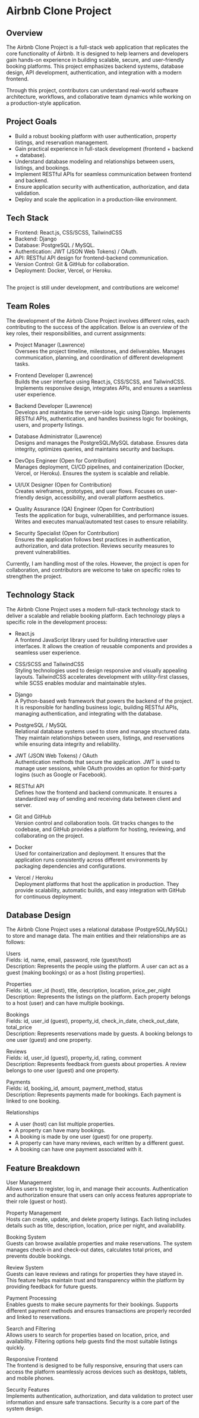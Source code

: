 # Airbnb Clone Project

## Overview
The Airbnb Clone Project is a full-stack web application that replicates the core functionality of Airbnb. It is designed to help learners and developers gain hands-on experience in building scalable, secure, and user-friendly booking platforms. This project emphasizes backend systems, database design, API development, authentication, and integration with a modern frontend.  

Through this project, contributors can understand real-world software architecture, workflows, and collaborative team dynamics while working on a production-style application.

## Project Goals
- Build a robust booking platform with user authentication, property listings, and reservation management.
- Gain practical experience in full-stack development (frontend + backend + database).
- Understand database modeling and relationships between users, listings, and bookings.
- Implement RESTful APIs for seamless communication between frontend and backend.
- Ensure application security with authentication, authorization, and data validation.
- Deploy and scale the application in a production-like environment.

## Tech Stack
- Frontend: React.js, CSS/SCSS, TailwindCSS
- Backend: Django
- Database: PostgreSQL / MySQL.
- Authentication: JWT (JSON Web Tokens) / OAuth.
- API: RESTful API design for frontend-backend communication.
- Version Control: Git & GitHub for collaboration.
- Deployment: Docker, Vercel, or Heroku.

##
The project is still under development, and contributions are welcome!

## Team Roles

The development of the Airbnb Clone Project involves different roles, each contributing to the success of the application. Below is an overview of the key roles, their responsibilities, and current assignments:

- Project Manager (Lawrence)  
Oversees the project timeline, milestones, and deliverables. Manages communication, planning, and coordination of different development tasks.

- Frontend Developer (Lawrence)  
Builds the user interface using React.js, CSS/SCSS, and TailwindCSS. Implements responsive design, integrates APIs, and ensures a seamless user experience.

- Backend Developer (Lawrence)  
Develops and maintains the server-side logic using Django. Implements RESTful APIs, authentication, and handles business logic for bookings, users, and property listings.

- Database Administrator (Lawrence)  
Designs and manages the PostgreSQL/MySQL database. Ensures data integrity, optimizes queries, and maintains security and backups.

- DevOps Engineer (Open for Contribution)  
Manages deployment, CI/CD pipelines, and containerization (Docker, Vercel, or Heroku). Ensures the system is scalable and reliable.

- UI/UX Designer (Open for Contribution)  
Creates wireframes, prototypes, and user flows. Focuses on user-friendly design, accessibility, and overall platform aesthetics.

- Quality Assurance (QA) Engineer (Open for Contribution)  
Tests the application for bugs, vulnerabilities, and performance issues. Writes and executes manual/automated test cases to ensure reliability.

- Security Specialist (Open for Contribution)  
Ensures the application follows best practices in authentication, authorization, and data protection. Reviews security measures to prevent vulnerabilities.

Currently, I am handling most of the roles. However, the project is open for collaboration, and contributors are welcome to take on specific roles to strengthen the project.

## Technology Stack

The Airbnb Clone Project uses a modern full-stack technology stack to deliver a scalable and reliable booking platform. Each technology plays a specific role in the development process:

- React.js  
A frontend JavaScript library used for building interactive user interfaces. It allows the creation of reusable components and provides a seamless user experience.

- CSS/SCSS and TailwindCSS  
Styling technologies used to design responsive and visually appealing layouts. TailwindCSS accelerates development with utility-first classes, while SCSS enables modular and maintainable styles.

- Django  
A Python-based web framework that powers the backend of the project. It is responsible for handling business logic, building RESTful APIs, managing authentication, and integrating with the database.

- PostgreSQL / MySQL  
Relational database systems used to store and manage structured data. They maintain relationships between users, listings, and reservations while ensuring data integrity and reliability.

- JWT (JSON Web Tokens) / OAuth  
Authentication methods that secure the application. JWT is used to manage user sessions, while OAuth provides an option for third-party logins (such as Google or Facebook).

- RESTful API  
Defines how the frontend and backend communicate. It ensures a standardized way of sending and receiving data between client and server.

- Git and GitHub  
Version control and collaboration tools. Git tracks changes to the codebase, and GitHub provides a platform for hosting, reviewing, and collaborating on the project.

- Docker  
Used for containerization and deployment. It ensures that the application runs consistently across different environments by packaging dependencies and configurations.

- Vercel / Heroku  
Deployment platforms that host the application in production. They provide scalability, automatic builds, and easy integration with GitHub for continuous deployment.


## Database Design

The Airbnb Clone Project uses a relational database (PostgreSQL/MySQL) to store and manage data. The main entities and their relationships are as follows:

Users  
Fields: id, name, email, password, role (guest/host)  
Description: Represents the people using the platform. A user can act as a guest (making bookings) or as a host (listing properties).  

Properties  
Fields: id, user_id (host), title, description, location, price_per_night  
Description: Represents the listings on the platform. Each property belongs to a host (user) and can have multiple bookings.  

Bookings  
Fields: id, user_id (guest), property_id, check_in_date, check_out_date, total_price  
Description: Represents reservations made by guests. A booking belongs to one user (guest) and one property.  

Reviews  
Fields: id, user_id (guest), property_id, rating, comment  
Description: Represents feedback from guests about properties. A review belongs to one user (guest) and one property.  

Payments  
Fields: id, booking_id, amount, payment_method, status  
Description: Represents payments made for bookings. Each payment is linked to one booking.  

Relationships  
- A user (host) can list multiple properties.  
- A property can have many bookings.  
- A booking is made by one user (guest) for one property.  
- A property can have many reviews, each written by a different guest.  
- A booking can have one payment associated with it.  
 

## Feature Breakdown

User Management  
Allows users to register, log in, and manage their accounts. Authentication and authorization ensure that users can only access features appropriate to their role (guest or host).  

Property Management  
Hosts can create, update, and delete property listings. Each listing includes details such as title, description, location, price per night, and availability.  

Booking System  
Guests can browse available properties and make reservations. The system manages check-in and check-out dates, calculates total prices, and prevents double bookings.  

Review System  
Guests can leave reviews and ratings for properties they have stayed in. This feature helps maintain trust and transparency within the platform by providing feedback for future guests.  

Payment Processing  
Enables guests to make secure payments for their bookings. Supports different payment methods and ensures transactions are properly recorded and linked to reservations.  

Search and Filtering  
Allows users to search for properties based on location, price, and availability. Filtering options help guests find the most suitable listings quickly.  

Responsive Frontend  
The frontend is designed to be fully responsive, ensuring that users can access the platform seamlessly across devices such as desktops, tablets, and mobile phones.  

Security Features  
Implements authentication, authorization, and data validation to protect user information and ensure safe transactions. Security is a core part of the system design.  

